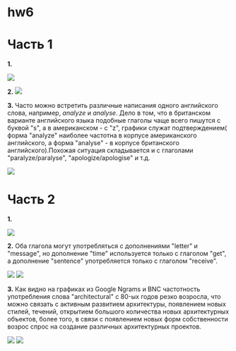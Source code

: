 # hw6
# Часть 1

**1.**

![](https://apf.attachmail.ru/cgi-bin/readmsg/%D0%A1%D0%BD%D0%B8%D0%BC%D0%BE%D0%BA.JPG?id=15231094890000000116%3B0%3B1&x-email=kostochkanastya%40mail.ru&exif=1&rid=12891895081333396559305093889153090079)

**2.**
![](https://apf.attachmail.ru/cgi-bin/readmsg/%D0%A1%D0%BD%D0%B8%D0%BC%D0%BE%D0%BA.JPG?id=15231100030000000457%3B0%3B1&x-email=kostochkanastya%40mail.ru&exif=1&rid=858341896231379749229204982111356830914)

**3.**
Часто можно встретить различные написания одного английского слова, например, *analyze* и *analyse*. Дело в том, что в британском варианте английского языка подобные глаголы чаще всего пишутся с буквой "s", а в американском - с "z", графики служат подтверждением( форма "analyze" наиболее частотна в корпусе американского английского, а форма "analyse" - в корпусе британского английского).Похожая ситуация складывается и с глаголами "paralyze/paralyse", "apologize/apologise" и т.д.

![](https://apf.attachmail.ru/cgi-bin/readmsg/%D0%A1%D0%BD%D0%B8%D0%BC%D0%BE%D0%BA.JPG?id=15231118090000000116%3B0%3B1&x-email=kostochkanastya%40mail.ru&exif=1&rid=5888243923372084538823450353824465133)

# Часть 2

**1.**

![](https://pp.userapi.com/c847021/v847021031/1d4cf/3zxaeXV0j38.jpg)

**2.**
Оба глагола могут употребляться с дополнениями "letter" и "message", но дополнение "time" используется только с глаголом "get", а дополнение "sentence" употребляется только с глаголом "receive".

![](https://pp.userapi.com/c847021/v847021031/1d4d6/cDAFxRFHJbU.jpg)
![](https://pp.userapi.com/c847021/v847021031/1d4dd/a7e8XHBUYVc.jpg)

**3.**
Как видно на графиках из Google Ngrams и BNC частотность употребления слова "architectural" c 80-ых годов резко возросла, что можно связать с активным развитием архитектуры, появлением новых стилей, течений, открытием большого количества новых архитектурных объектов, более того, в связи с появлением новых форм собственности возрос спрос на создание различных архитектурных проектов. 

![](https://pp.userapi.com/c846320/v846320031/1d450/st1DnGsK2kI.jpg)
![](https://pp.userapi.com/c846320/v846320031/1d448/lbZtuxEeB1Q.jpg)
